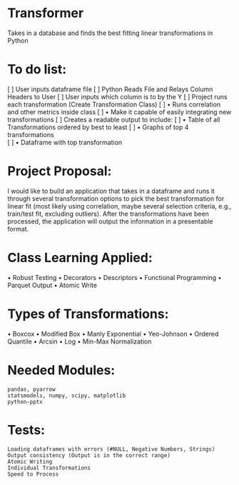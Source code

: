 # Transformer
Takes in a database and finds the best fitting linear transformations in Python

# To do list:
[ ]	User inputs dataframe file
[ ]	Python Reads File and Relays Column Headers to User
[ ]	User inputs which column is to by the Y
[ ]	Project runs each transformation (Create Transformation Class)
[ ]		•	Runs correlation and other metrics inside class
[ ]		•	Make it capable of easily integrating new transformations 
[ ]	Creates a readable output to include:
[ ]		•	Table of all Transformations ordered by best to least
[ ]		•	Graphs 	of top 4 transformations	
[ ]		•	Dataframe with top transformation

# Project Proposal: 
I would like to build an application that takes in a dataframe and runs it through several transformation options to pick the best transformation for linear fit (most likely using correlation, maybe several selection criteria, e.g., train/test fit, excluding outliers). After the transformations have been processed, the application will output the information in a presentable format. 

# Class Learning Applied:
•	Robust Testing
•	Decorators
•	Descriptors
•	Functional Programming
•	Parquet Output
•	Atomic Write

# Types of Transformations:
•	Boxcox
•	Modified Box
•	Manly Exponential
•	Yeo-Johnson
•	Ordered Quantile
•	Arcsin
•	Log
•	Min-Max Normalization

# Needed Modules:
	pandas, pyarrow
	statsmodels, numpy, scipy, matplotlib
	python-pptx

# Tests:
	Loading dataframes with errors (#NULL, Negative Numbers, Strings)
	Output consistency (Output is in the correct range)
	Atomic Writing
	Individual Transformations 
	Speed to Process


